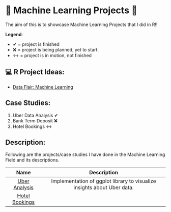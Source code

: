 # 🎇 Machine Learning Projects 🎇

The aim of this is to showcase Machine Learning Projects that I did in R!!

**Legend**:
- ✔ = project is finished
- ❌ = project is being planned, yet to start.
- ↔ = project is in motion, not finished

## 💻 R Project Ideas: 
- [Data Flair: Machine Learning](https://data-flair.training/blogs/machine-learning-datasets/)

## Case Studies:
1. Uber Data Analysis ✔
2. Bank Term Deposit ❌
3. Hotel Bookings ↔

## Description:
Following are the projects/case studies I have done in the Machine Learning Field and its descriptions. 

| **Name** | **Description** |
| :------: | :-------------: |
| [Uber Analysis](https://github.com/e-paj/Machine-Learning-Projects-in-R/tree/main/CASE%201:%20Uber%20Analysis) | Implementation of ggplot library to visualize insights about Uber data. |
| [Hotel Bookings]() | 
